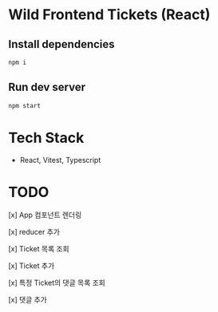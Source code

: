 # Wild Frontend Tickets (React)

## Install dependencies

```bash
npm i
```

## Run dev server

```bash
npm start
```

# Tech Stack

- React, Vitest, Typescript

# TODO

[x] App 컴포넌트 렌더링

[x] reducer 추가

[x] Ticket 목록 조회

[x] Ticket 추가

[x] 특정 Ticket의 댓글 목록 조회

[x] 댓글 추가
